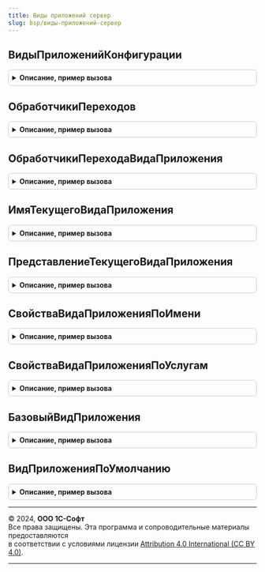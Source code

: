 ```yaml
---
title: Виды приложений сервер
slug: bsp/виды-приложений-сервер
---
```



## ВидыПриложенийКонфигурации
<details style="margin: 1em 0; padding: 0.5em; border: 1px solid #ccc; border-radius: 6px;">

<summary style="font-weight: bold; cursor: pointer;">Описание, пример вызова</summary>

```bsl

// Возвращает таблицу видов приложений конфигурации.
//
// Параметры:
//  ВключаяБазовый - Булево - Истина, если нужно включать базовый вид приложения в таблицу.
//                            По умолчанию = Истина.
//
// Возвращаемое значение:
//  ТаблицаЗначений - см. НоваяТаблицаВидовПриложений
//
Функция ВидыПриложенийКонфигурации(ВключаяБазовый = Истина) Экспорт
```

Пример вызова
```bsl
Результат = ВидыПриложенийСервер.ВидыПриложенийКонфигурации(ВключаяБазовый);
```
</details>

## ОбработчикиПереходов
<details style="margin: 1em 0; padding: 0.5em; border: 1px solid #ccc; border-radius: 6px;">

<summary style="font-weight: bold; cursor: pointer;">Описание, пример вызова</summary>

```bsl

// Возвращает таблицу обработчиков переходов видов приложений конфигурации
//
// Возвращаемое значение:
//  ТаблицаЗначений - см. НоваяТаблицаОбработчиковПерехода
//
Функция ОбработчикиПереходов() Экспорт
```

Пример вызова
```bsl
Результат = ВидыПриложенийСервер.ОбработчикиПереходов() 
```
</details>

## ОбработчикиПереходаВидаПриложения
<details style="margin: 1em 0; padding: 0.5em; border: 1px solid #ccc; border-radius: 6px;">

<summary style="font-weight: bold; cursor: pointer;">Описание, пример вызова</summary>

```bsl

// Возвращает таблицу обработчиков перехода с вида приложения
//
// Параметры:
//  ИсходноеИмяВидаПриложения - Строка - имя предыдущего вида приложения
//  ИмяВидаПриложения - Строка, Неопределено - имя нового вида приложения. Неопределено - если новый вид приложения любой.
//                                             По умолчанию, Неопределено
//
// Возвращаемое значение:
//  ТаблицаЗначений - см. НоваяТаблицаОбработчиковПерехода
//
Функция ОбработчикиПереходаВидаПриложения(ИсходноеИмяВидаПриложения, ИмяВидаПриложения = Неопределено) Экспорт
```

Пример вызова
```bsl
Результат = ВидыПриложенийСервер.ОбработчикиПереходаВидаПриложения(ИсходноеИмяВидаПриложения, ИмяВидаПриложения);
```
</details>

## ИмяТекущегоВидаПриложения
<details style="margin: 1em 0; padding: 0.5em; border: 1px solid #ccc; border-radius: 6px;">

<summary style="font-weight: bold; cursor: pointer;">Описание, пример вызова</summary>

```bsl

// Возвращает имя вида приложения конфигурации, автономного рабочего места (АРМ) или области данных, если включено разделение
//
// Возвращаемое значение:
//  Строка - имя текущего вида приложения
//
// Примечание:
//  Имя вида приложения для АРМ может отличаться от итогового, если обращение к функции было до завершения загрузки данных в АРМ
//
Функция ИмяТекущегоВидаПриложения() Экспорт
```

Пример вызова
```bsl
Результат = ВидыПриложенийСервер.ИмяТекущегоВидаПриложения() 
```
</details>

## ПредставлениеТекущегоВидаПриложения
<details style="margin: 1em 0; padding: 0.5em; border: 1px solid #ccc; border-radius: 6px;">

<summary style="font-weight: bold; cursor: pointer;">Описание, пример вызова</summary>

```bsl

// Возвращает представление вида приложения конфигурации, автономного рабочего места (АРМ) или области данных, если включено разделение
//
// Возвращаемое значение:
//  Строка - представление вида приложения
//
// Примечание:
//  Представление вида приложения для АРМ может отличаться от итогового, если обращение к функции было до завершения загрузки данных в АРМ
//
Функция ПредставлениеТекущегоВидаПриложения() Экспорт
```

Пример вызова
```bsl
Результат = ВидыПриложенийСервер.ПредставлениеТекущегоВидаПриложения() 
```
</details>

## СвойстваВидаПриложенияПоИмени
<details style="margin: 1em 0; padding: 0.5em; border: 1px solid #ccc; border-radius: 6px;">

<summary style="font-weight: bold; cursor: pointer;">Описание, пример вызова</summary>

```bsl

// Возвращает свойства вида приложения по имени.
//
// Параметры:
//  Имя - Строка - имя вида приложения, свойства которого нужно получить.
//  ВызыватьИсключение - Булево - если Ложь, то в случае отсутствия свойств вида приложения по имени
//                                исключение не будет вызвано. По умолчанию = Истина.
//
// Возвращаемое значение:
//  Неопределено, ФиксированнаяСтруктура - Свойства вида приложения.
//                                         Если свойства не найдены и ВызыватьИсключение = Ложь, возвращается Неопределено.
//                                         Состав свойств см. в ВидыПриложенийСервер.НовыйВидПриложения.
//
Функция СвойстваВидаПриложенияПоИмени(Имя, ВызыватьИсключение = Истина) Экспорт
```

Пример вызова
```bsl
Результат = ВидыПриложенийСервер.СвойстваВидаПриложенияПоИмени(Имя, ВызыватьИсключение);
```
</details>

## СвойстваВидаПриложенияПоУслугам
<details style="margin: 1em 0; padding: 0.5em; border: 1px solid #ccc; border-radius: 6px;">

<summary style="font-weight: bold; cursor: pointer;">Описание, пример вызова</summary>

```bsl

// Возвращает свойства вида приложения по услугам.
// Поиск происходит по полному соответствию услуг в переданном параметре и описании вида приложения
//
// Параметры:
//  Услуги - ТаблицаЗначений - описание см.НоваяТаблицаУслуг
//  ВызыватьИсключение - Булево - если Ложь, то в случае отсутствия свойств вида приложения по услугам
//                                исключение не будет вызвано. По умолчанию, Истина.
//
// Возвращаемое значение:
//  Неопределено, ФиксированнаяСтруктура - Свойства вида приложения.
//                                         Если свойства не найдены и ВызыватьИсключение = Ложь, возвращается Неопределено.
//                                         Состав свойств см. в ВидыПриложенийСервер.НовыйВидПриложения.
//
Функция СвойстваВидаПриложенияПоУслугам(Услуги, ВызыватьИсключение = Истина) Экспорт
```

Пример вызова
```bsl
Результат = ВидыПриложенийСервер.СвойстваВидаПриложенияПоУслугам(Услуги, ВызыватьИсключение);
```
</details>

## БазовыйВидПриложения
<details style="margin: 1em 0; padding: 0.5em; border: 1px solid #ccc; border-radius: 6px;">

<summary style="font-weight: bold; cursor: pointer;">Описание, пример вызова</summary>

```bsl

// Возвращает вид приложения, соответствующий конфигурации.
//
// Возвращаемое значение:
//  ФиксированнаяСтруктура - см. НовыйВидПриложения
//
Функция БазовыйВидПриложения() Экспорт
```

Пример вызова
```bsl
Результат = ВидыПриложенийСервер.БазовыйВидПриложения() 
```
</details>

## ВидПриложенияПоУмолчанию
<details style="margin: 1em 0; padding: 0.5em; border: 1px solid #ccc; border-radius: 6px;">

<summary style="font-weight: bold; cursor: pointer;">Описание, пример вызова</summary>

```bsl

// Возвращает вид приложения, который будет установлен по умолчанию,
// если, например, не удалось определить вид приложения по имени или услугам.
//
// Возвращаемое значение:
//  ФиксированнаяСтруктура - см. НовыйВидПриложения
//
Функция ВидПриложенияПоУмолчанию() Экспорт
```

Пример вызова
```bsl
Результат = ВидыПриложенийСервер.ВидПриложенияПоУмолчанию() 
```
</details>

---

© 2024, **ООО 1С-Софт**  
Все права защищены. Эта программа и сопроводительные материалы предоставляются  
в соответствии с условиями лицензии [Attribution 4.0 International (CC BY 4.0)](https://creativecommons.org/licenses/by/4.0/legalcode).

---
